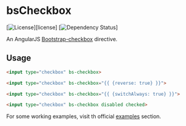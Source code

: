 # bsCheckbox

[![License](https://img.shields.io/npm/l/bootstrap-checkbox.svg)][license]
[![Dependency Status](https://david-dm.org/tomtapia/bsCheckbox.svg)]

An AngularJS [Bootstrap-checkbox](https://vsn4ik.github.io/bootstrap-checkbox/) directive.

## Usage

```html
<input type="checkbox" bs-checkbox>
```

```html
<input type="checkbox" bs-checkbox="{{ {reverse: true} }}">
```

```html
<input type="checkbox" bs-checkbox="{{ {switchAlways: true} }}">
```

```html
<input type="checkbox" bs-checkbox disabled checked>
```

For some working examples, visit th official [examples](https://vsn4ik.github.io/bootstrap-checkbox/#html-examples) section.
